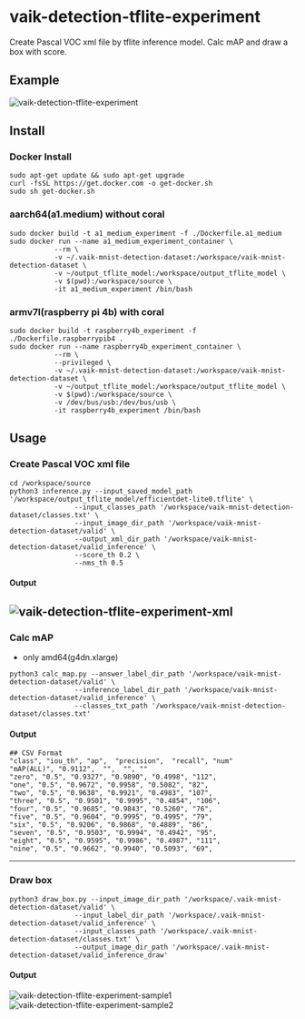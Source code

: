 # vaik-detection-tflite-experiment

Create Pascal VOC xml file by tflite inference model. Calc mAP and draw a box with score.

## Example

![vaik-detection-tflite-experiment](https://user-images.githubusercontent.com/116471878/200100329-4ffbad1c-c265-46cb-b4f6-1c5613585311.png)

## Install

### Docker Install

```shell
sudo apt-get update && sudo apt-get upgrade
curl -fsSL https://get.docker.com -o get-docker.sh
sudo sh get-docker.sh
```

### aarch64(a1.medium) without coral

```shell
sudo docker build -t a1_medium_experiment -f ./Dockerfile.a1_medium
sudo docker run --name a1_medium_experiment_container \
           --rm \
           -v ~/.vaik-mnist-detection-dataset:/workspace/vaik-mnist-detection-dataset \
           -v ~/output_tflite_model:/workspace/output_tflite_model \
           -v $(pwd):/workspace/source \
           -it a1_medium_experiment /bin/bash
```

### armv7l(raspberry pi 4b) with coral

```shell
sudo docker build -t raspberry4b_experiment -f ./Dockerfile.raspberrypib4 .
sudo docker run --name raspberry4b_experiment_container \
           --rm \
           --privileged \
           -v ~/.vaik-mnist-detection-dataset:/workspace/vaik-mnist-detection-dataset \
           -v ~/output_tflite_model:/workspace/output_tflite_model \
           -v $(pwd):/workspace/source \
           -v /dev/bus/usb:/dev/bus/usb \
           -it raspberry4b_experiment /bin/bash
```

## Usage

### Create Pascal VOC xml file



```shell
cd /workspace/source
python3 inference.py --input_saved_model_path '/workspace/output_tflite_model/efficientdet-lite0.tflite' \
                --input_classes_path '/workspace/vaik-mnist-detection-dataset/classes.txt' \
                --input_image_dir_path '/workspace/vaik-mnist-detection-dataset/valid' \
                --output_xml_dir_path '/workspace/vaik-mnist-detection-dataset/valid_inference' \
                --score_th 0.2 \
                --nms_th 0.5
```

#### Output

![vaik-detection-tflite-experiment-xml](https://user-images.githubusercontent.com/116471878/200100332-4fc2fd17-a305-4bee-a9ac-fa0633e91615.png)
-----


### Calc mAP

- only amd64(g4dn.xlarge)

```shell
python3 calc_map.py --answer_label_dir_path '/workspace/vaik-mnist-detection-dataset/valid' \
                --inference_label_dir_path '/workspace/vaik-mnist-detection-dataset/valid_inference' \
                --classes_txt_path '/workspace/vaik-mnist-detection-dataset/classes.txt'
```

#### Output

``` text
## CSV Format
"class", "iou_th", "ap",  "precision",  "recall", "num" 
"mAP(ALL)", "0.9112",  "",  "", ""
"zero", "0.5", "0.9327", "0.9890", "0.4998", "112", 
"one", "0.5", "0.9672", "0.9958", "0.5082", "82", 
"two", "0.5", "0.9638", "0.9921", "0.4983", "107", 
"three", "0.5", "0.9501", "0.9995", "0.4854", "106", 
"four", "0.5", "0.9685", "0.9843", "0.5260", "76", 
"five", "0.5", "0.9604", "0.9995", "0.4995", "79", 
"six", "0.5", "0.9206", "0.9868", "0.4889", "86", 
"seven", "0.5", "0.9503", "0.9994", "0.4942", "95", 
"eight", "0.5", "0.9595", "0.9986", "0.4987", "111", 
"nine", "0.5", "0.9662", "0.9940", "0.5093", "69", 
```

----

### Draw box

```shell
python3 draw_box.py --input_image_dir_path '/workspace/.vaik-mnist-detection-dataset/valid' \
                --input_label_dir_path '/workspace/.vaik-mnist-detection-dataset/valid_inference' \
                --input_classes_path '/workspace/.vaik-mnist-detection-dataset/classes.txt' \
                --output_image_dir_path '/workspace/.vaik-mnist-detection-dataset/valid_inference_draw'
```

#### Output

![vaik-detection-tflite-experiment-sample1](https://user-images.githubusercontent.com/116471878/200100330-205f60df-c7be-40b6-90d2-118b57239d90.png)
![vaik-detection-tflite-experiment-sample2](https://user-images.githubusercontent.com/116471878/200100331-4b7bc57e-0fec-4a14-89cf-93d01d4d6e23.png)